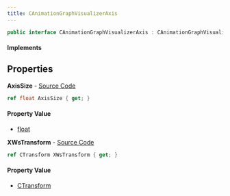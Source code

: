 ```yaml
---
title: CAnimationGraphVisualizerAxis
---
```


```csharp
public interface CAnimationGraphVisualizerAxis : CAnimationGraphVisualizerPrimitiveBase, ISchemaClass<CAnimationGraphVisualizerPrimitiveBase>, ISchemaClass<CAnimationGraphVisualizerAxis>, ISchemaField, ISchemaClass, INativeHandle
```

#### Implements

## Properties

**AxisSize** - [Source Code](https://github.com/swiftly-solution/swiftlys2/blob/main/managed/src/SwiftlyS2.Generated/Schemas/Interfaces/CAnimationGraphVisualizerAxis.cs#L18)

```csharp
ref float AxisSize { get; }
```

#### Property Value

- [float](https://learn.microsoft.com/dotnet/api/system.single)

**XWsTransform** - [Source Code](https://github.com/swiftly-solution/swiftlys2/blob/main/managed/src/SwiftlyS2.Generated/Schemas/Interfaces/CAnimationGraphVisualizerAxis.cs#L16)

```csharp
ref CTransform XWsTransform { get; }
```

#### Property Value

- [CTransform](/docs/api/shared/natives/ctransform)


